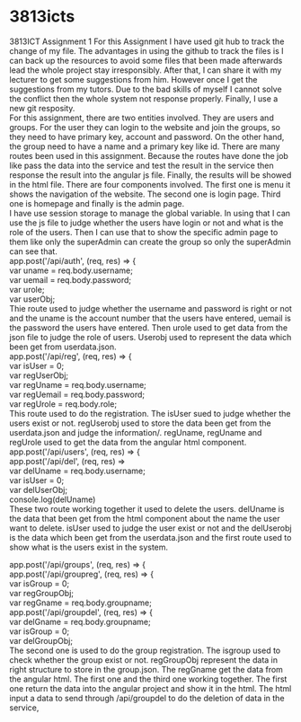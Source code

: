 # 3813icts
3813ICT Assignment 1
For this Assignment I have used git hub to track the change of my file. The advantages in using the github to track the files is I can back up the resources to avoid some files that been made afterwards lead the whole project stay irresponsibly. After that, I can share it with my lecturer to get some suggestions from him. However once I get the suggestions from my tutors. Due to the bad skills of myself I cannot solve the conflict then the whole system not response properly. Finally, I use a new git resposity.<br>
For this assignment, there are two entities involved. They are users and groups. For the user they can login to the website and join the groups, so they need to have primary key, account and password. On the other hand, the group need to have a name and a primary key like id. There are many routes been used in this assignment. Because the routes have done the job like pass the data into the service and test the result in the service then response the result into the angular js file. Finally, the results will be showed in the html file. There are four components involved. The first one is menu it shows the navigation of the website. The second one is login page. Third one is homepage and finally is the admin page. <br>
I have use session storage to manage the global variable. In using that I can use the js file to judge whether the users have login or not and what is the role of the users. Then I can use that to show the specific admin page to them like only the superAdmin can create the group so only the superAdmin can see that.<br>
app.post('/api/auth', (req, res) => {<br>
        var uname = req.body.username;<br>
        var uemail = req.body.password;<br>
        var urole;<br>
        var userObj;<br>
Thie route used to judge whether the username and password is right or not and the uname is the account number that the users have entered, uemail is the password the users have entered. Then urole used to get data from the json file to judge the role of users. Userobj used to represent the data which been get from userdata.json.<br>
app.post('/api/reg', (req, res) => {<br>
    var isUser = 0;<br>
    var regUserObj;<br>
    var regUname = req.body.username;<br>
    var regUemail = req.body.password;<br>
    var regUrole = req.body.role;<br>
This route used to do the registration. The isUser sued to judge whether the users exist or not. regUserobj used to store the data been get from the userdata.json and judge the information/. regUname, regUname and regUrole used to get the data from the angular html component.<br>
app.post('/api/users', (req, res) => {<br>
app.post('/api/del', (req, res) => <br>
    var delUname = req.body.username;<br>
    var isUser = 0;<br>
    var delUserObj;<br>
    console.log(delUname)<br>
These two route working together it used to delete the users. delUname is the data that been get from the html component about the name the user want to delete. isUser used to judge the user exist or not and the delUserobj is the data which been get from the userdata.json and the first route used to show what is the users exist in the system.

app.post('/api/groups', (req, res) => {<br>
app.post('/api/groupreg', (req, res) => {<br>
    var isGroup = 0;<br>
    var regGroupObj;<br>
    var regGname = req.body.groupname;<br>
app.post('/api/groupdel', (req, res) => {<br>
    var delGname = req.body.groupname;<br>
    var isGroup = 0;<br>
    var delGroupObj;<br>
The second one is used to do the group registration. The isgroup used to check whether the group exist or not. regGroupObj represent the data in right structure to store in the group.json. The regGname get the data from the angular html.
The first one and the third one working together. The first one return the data into the angular project and show it in the html. The html input a data to send through /api/groupdel to do the deletion of data in the service,


